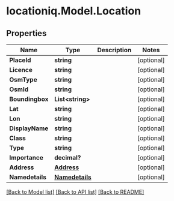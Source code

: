 # locationiq.Model.Location
## Properties

Name | Type | Description | Notes
------------ | ------------- | ------------- | -------------
**PlaceId** | **string** |  | [optional] 
**Licence** | **string** |  | [optional] 
**OsmType** | **string** |  | [optional] 
**OsmId** | **string** |  | [optional] 
**Boundingbox** | **List&lt;string&gt;** |  | [optional] 
**Lat** | **string** |  | [optional] 
**Lon** | **string** |  | [optional] 
**DisplayName** | **string** |  | [optional] 
**Class** | **string** |  | [optional] 
**Type** | **string** |  | [optional] 
**Importance** | **decimal?** |  | [optional] 
**Address** | [**Address**](Address.md) |  | [optional] 
**Namedetails** | [**Namedetails**](Namedetails.md) |  | [optional] 

[[Back to Model list]](../README.md#documentation-for-models) [[Back to API list]](../README.md#documentation-for-api-endpoints) [[Back to README]](../README.md)

